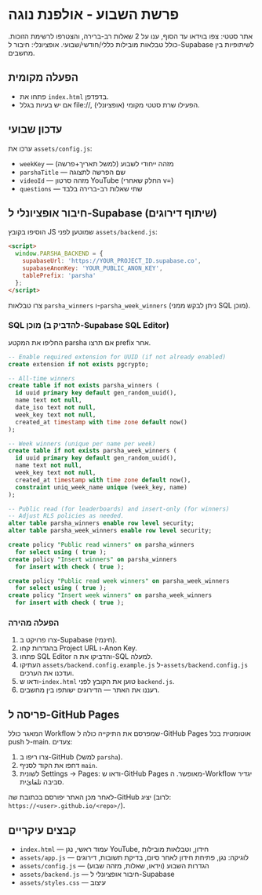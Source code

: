 # פרשת השבוע - אולפנת נוגה

אתר סטטי: צפו בוידאו עד הסוף, ענו על 2 שאלות רב-ברירה, והצטרפו לרשימת הזוכות. כולל טבלאות מובילות כללי/חודשי/שבועי. אופציונלי: חיבור ל-Supabase לשיתופיות בין מחשבים.

## הפעלה מקומית
- פתחו את `index.html` בדפדפן.
- אם יש בעיות בגלל file://, הפעילו שרת סטטי מקומי (אופציונלי).

## עדכון שבועי
ערכו את `assets/config.js`:
- `weekKey` — מזהה ייחודי לשבוע (למשל תאריך+פרשה)
- `parshaTitle` — שם הפרשה לתצוגה
- `videoId` — מזהה סרטון YouTube (החלק שאחרי v=)
- `questions` — שתי שאלות רב-ברירה בלבד

## חיבור אופציונלי ל-Supabase (שיתוף דירוגים)
הוסיפו בקובץ JS שמוטען לפני `assets/backend.js`:
```html
<script>
  window.PARSHA_BACKEND = {
    supabaseUrl: 'https://YOUR_PROJECT_ID.supabase.co',
    supabaseAnonKey: 'YOUR_PUBLIC_ANON_KEY',
    tablePrefix: 'parsha'
  };
</script>
```
צרו טבלאות `parsha_winners` ו-`parsha_week_winners` (ניתן לבקש ממני SQL מוכן).

### SQL מוכן (להדביק ב-Supabase SQL Editor)
החליפו את המקטע parsha אם תרצו prefix אחר.

```sql
-- Enable required extension for UUID (if not already enabled)
create extension if not exists pgcrypto;

-- All-time winners
create table if not exists parsha_winners (
  id uuid primary key default gen_random_uuid(),
  name text not null,
  date_iso text not null,
  week_key text not null,
  created_at timestamp with time zone default now()
);

-- Week winners (unique per name per week)
create table if not exists parsha_week_winners (
  id uuid primary key default gen_random_uuid(),
  name text not null,
  week_key text not null,
  created_at timestamp with time zone default now(),
  constraint uniq_week_name unique (week_key, name)
);

-- Public read (for leaderboards) and insert-only (for winners)
-- Adjust RLS policies as needed.
alter table parsha_winners enable row level security;
alter table parsha_week_winners enable row level security;

create policy "Public read winners" on parsha_winners
  for select using ( true );
create policy "Insert winners" on parsha_winners
  for insert with check ( true );

create policy "Public read week winners" on parsha_week_winners
  for select using ( true );
create policy "Insert week winners" on parsha_week_winners
  for insert with check ( true );
```

### הפעלה מהירה
1. צרו פרויקט ב-Supabase (חינמי).
2. בהגדרות קחו Project URL ו-Anon Key.
3. פתחו SQL Editor והדביקו את ה-SQL למעלה.
4. העתיקו `assets/backend.config.example.js` ל-`assets/backend.config.js` ועדכנו את הערכים.
5. ודאו ש-`index.html` טוען את הקובץ לפני `backend.js`.
6. רעננו את האתר — הדירוגים ישותפו בין מחשבים.

## פריסה ל-GitHub Pages
המאגר כולל Workflow שמפרסם את התיקייה כולה ל-GitHub Pages אוטומטית בכל push ל-main.
צעדים:
1. צרו ריפו ב-GitHub (למשל `parsha`).
2. דחפו את הקוד לסניף `main`.
3. לשונית Settings → Pages: ודאו ש-GitHub Pages מאופשר. ה-Workflow יגדיר סביבה تلقائית.

לאחר מכן האתר יפורסם בכתובת שה-GitHub יציג (לרוב: `https://<user>.github.io/<repo>/`).

## קבצים עיקריים
- `index.html` — עמוד ראשי, נגן YouTube, חידון, וטבלאות מובילות
- `assets/app.js` — לוגיקה: נגן, פתיחת חידון לאחר סיום, בדיקת תשובות, דירוגים
- `assets/config.js` — הגדרות השבוע (וידאו, שאלות, מזהה שבוע)
- `assets/backend.js` — חיבור אופציונלי ל-Supabase
- `assets/styles.css` — עיצוב

